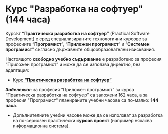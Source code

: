 # Курс "Разработка на софтуер" (144 часа)

Курсът **“Практическа разработка на софтуер”** (Practical Software Development) е сред специализираните технологични курсове за професиите “**Програмист**”, “**Приложен програмист**” и “**Системен програмист**” съгласно държавните общообразователни изисквания.

Настоящото **свободно учебно съдържание** е разработено за професия “Приложен програмист” и може да се използва директно, без адаптация:
  - [Курс **“Практическа разработка на софтуер”**](https://github.com/BG-IT-Edu/School-Programming/tree/main/Courses/Applied-Programmer/Practical-Software-Development)

***Забележка***: за професия “Приложен програмист” за курса “Практическа разработка на софтуер” са заложени 162 часа, а за професия "Програмист" планираните учебни часове са по-малко: **144 часа**.
  - Допълнителните учебни часове може да се използват за разработка на по-сериозен практически **курсов проект** (например някаква информационна система).
